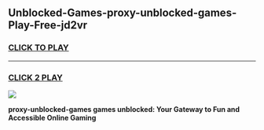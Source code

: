 
## Unblocked-Games-proxy-unblocked-games-Play-Free-jd2vr
<h3>
<a href="https://premium76.site?title=proxy-unblocked-games&ref=23A">CLICK TO PLAY</a></h3>
<hr>

<h3>
<a href="https://premium76.site?title=proxy-unblocked-games&ref=23A">CLICK 2 PLAY</a>
  
</h3>

<a href="https://premium76.site?title=proxy-unblocked-games&ref=23A"><img src="https://clearcache.store/games.png"></a>


**proxy-unblocked-games games unblocked: Your Gateway to Fun and Accessible Online Gaming**
